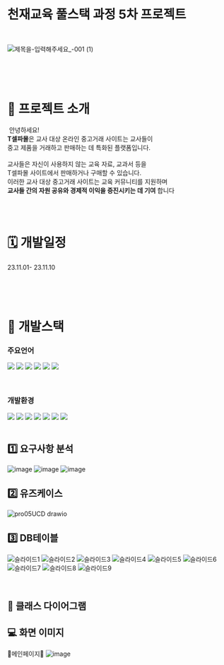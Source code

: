 # 천재교육 풀스택 과정 5차 프로젝트 
<br/>

![제목을-입력해주세요_-001 (1)](https://github.com/kuyejin/project5/assets/65212187/6e7326b1-85d5-4456-8234-bc298911e112)


&nbsp;&nbsp;&nbsp;&nbsp;&nbsp;&nbsp;&nbsp;&nbsp;&nbsp;&nbsp;&nbsp;&nbsp;&nbsp;&nbsp;&nbsp;&nbsp;&nbsp;&nbsp;&nbsp;&nbsp;&nbsp;&nbsp;&nbsp;&nbsp;&nbsp;&nbsp;&nbsp;&nbsp;&nbsp;&nbsp;&nbsp;&nbsp;&nbsp;&nbsp;&nbsp;&nbsp;&nbsp;&nbsp;&nbsp;&nbsp;&nbsp;&nbsp;&nbsp;&nbsp;&nbsp;&nbsp;&nbsp;&nbsp;&nbsp;&nbsp;&nbsp;&nbsp;&nbsp;&nbsp;&nbsp;&nbsp;&nbsp;&nbsp;&nbsp;&nbsp;
​
<br/><br/>
​
# 📂 프로젝트 소개 
​
안녕하세요! <br/>
**T셀파몰**은 교사 대상 온라인 중고거래 사이트는 교사들이 <br/>
중고 제품을 거래하고 판매하는 데 특화된 플랫폼입니다.
​<br/><br/>
교사들은 자신이 사용하지 않는 교육 자료, 교과서 등을 <br/>
T셀파몰 사이트에서 판매하거나 구매할 수 있습니다.  <br/>
이러한 교사 대상 중고거래 사이트는 교육 커뮤니티를 지원하며 <br/>
**교사들 간의 자원 공유와 경제적 이익을 증진시키는 데 기여** 합니다
 <br/> <br/>
 

<br/>




# 🗓 개발일정
23.11.01- 23.11.10
<br/>
​



<br/>
​

#  🔨 개발스택

### 주요언어
<img  src="https://img.shields.io/badge/java-007396?style=for-the-badge&logo=java&logoColor=white"> <img  src="https://img.shields.io/badge/html5-E34F26?style=for-the-badge&logo=html5&logoColor=white"> <img  src="https://img.shields.io/badge/css-1572B6?style=for-the-badge&logo=css3&logoColor=white"> <img  src="https://img.shields.io/badge/javascript-F7DF1E?style=for-the-badge&logo=javascript&logoColor=black"> <img src="https://img.shields.io/badge/jquery-0769AD?style=for-the-badge&logo=jquery&logoColor=white"> <img src="https://img.shields.io/badge/bulma-00D0B1?style=for-the-badge&logo=bulma&logoColor=white">
 
​
​
​
​
​
​
### 개발환경
<img src="https://img.shields.io/badge/spring-6DB33F?style=for-the-badge&logo=spring&logoColor=white"> <img  src="https://img.shields.io/badge/apache tomcat-F8DC75?style=for-the-badge&logo=apachetomcat&logoColor=white"> <img  src="https://img.shields.io/badge/github-181717?style=for-the-badge&logo=github&logoColor=white">
<img  src="https://img.shields.io/badge/git-F05032?style=for-the-badge&logo=git&logoColor=white">
<img  src="https://img.shields.io/badge/intellijidea-6A5FBB?style=for-the-badge&logo=intellijidea&logoColor=white"> <img  src="https://img.shields.io/badge/mariaDB-003545?style=for-the-badge&logo=mariaDB&logoColor=white">  <img  src="https://img.shields.io/badge/figma-%23F24E1E.svg?style=for-the-badge&logo=figma&logoColor=white"> 
​
<br/>
​




## 1️⃣ 요구사항 분석
![image](https://github.com/kuyejin/project5/assets/65212187/b5b67f15-44eb-49c8-b361-6afa73a056c1)
![image](https://github.com/kuyejin/project5/assets/65212187/6cac4113-98c0-4074-83de-457710d05214)
![image](https://github.com/kuyejin/project5/assets/65212187/735dff78-7bf1-4171-8d83-33d209c3f24b)
<br/>

## 2️⃣ 유즈케이스
![pro05UCD drawio](https://github.com/kuyejin/project5/assets/65212187/4b590444-fa60-4e50-96d1-1616a3e27858)
<br/>

## 3️⃣ DB테이블
![슬라이드1](https://github.com/kuyejin/project5/assets/65212187/dd18eded-87f9-40de-832e-8defb9650058)
![슬라이드2](https://github.com/kuyejin/project5/assets/65212187/e1d6a62a-cd61-4ea5-a6e9-34f47c2f2090)
![슬라이드3](https://github.com/kuyejin/project5/assets/65212187/161df27f-540f-49da-857d-efe85fedde58)
![슬라이드4](https://github.com/kuyejin/project5/assets/65212187/5fa3a7e8-5d30-45ac-834f-30b340679169)
![슬라이드5](https://github.com/kuyejin/project5/assets/65212187/1ba6a366-eefd-4c63-81d4-2ecf41063637)
![슬라이드6](https://github.com/kuyejin/project5/assets/65212187/2f11d2fd-1ac4-499f-9d1c-d250f2de1137)
![슬라이드7](https://github.com/kuyejin/project5/assets/65212187/7379c897-2109-48db-baba-04390f4b159d)
![슬라이드8](https://github.com/kuyejin/project5/assets/65212187/8741e076-dc3b-4ace-997c-aba2acef94ef)
![슬라이드9](https://github.com/kuyejin/project5/assets/65212187/273850ed-9ce4-4b86-a85d-a9266e26da2d)

<br/>

## 📐  클래스 다이어그램


##  💻 화면 이미지
🔹메인페이지🔹
​![image](https://github.com/kuyejin/project5/assets/65212187/41dea087-dfc7-4c66-9eec-2182231c4828)
